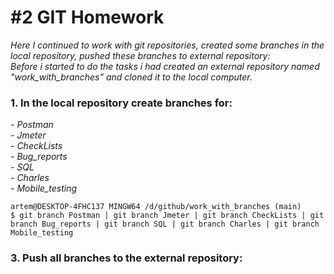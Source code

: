 # #2 GIT Homework  
*Here I continued to work with git repositories, created some branches in the local repository, pushed these branches to external repository:*  
*Before i started to do the tasks i had created an external repository named "work_with_branches" and cloned it to the local computer.*  

### 1. In the local repository create branches for:
*- Postman*  
*- Jmeter*  
*- CheckLists*   
*- Bug_reports*  
*- SQL*  
*- Charles*   
*- Mobile_testing*

```
artem@DESKTOP-4FHC137 MINGW64 /d/github/work_with_branches (main)
$ git branch Postman | git branch Jmeter | git branch CheckLists | git branch Bug_reports | git branch SQL | git branch Charles | git branch Mobile_testing
```

### 3. Push all branches to the external repository:




